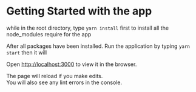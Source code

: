 # Getting Started with the app

while in the root directory, type `yarn install` first to install all the node_modules require for the app 

After all packages have been installed. Run the application by typing `yarn start` then it will 

Open [http://localhost:3000](http://localhost:3000) to view it in the browser.

The page will reload if you make edits.\
You will also see any lint errors in the console.


